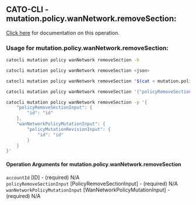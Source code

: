
## CATO-CLI - mutation.policy.wanNetwork.removeSection:
[Click here](https://api.catonetworks.com/documentation/#mutation-mutation.policy.wanNetwork.removeSection) for documentation on this operation.

### Usage for mutation.policy.wanNetwork.removeSection:

```bash
catocli mutation policy wanNetwork removeSection -h

catocli mutation policy wanNetwork removeSection <json>

catocli mutation policy wanNetwork removeSection "$(cat < mutation.policy.wanNetwork.removeSection.json)"

catocli mutation policy wanNetwork removeSection '{"policyRemoveSectionInput":{"id":"id"},"wanNetworkPolicyMutationInput":{"policyMutationRevisionInput":{"id":"id"}}}'

catocli mutation policy wanNetwork removeSection -p '{
    "policyRemoveSectionInput": {
        "id": "id"
    },
    "wanNetworkPolicyMutationInput": {
        "policyMutationRevisionInput": {
            "id": "id"
        }
    }
}'
```

#### Operation Arguments for mutation.policy.wanNetwork.removeSection ####

`accountId` [ID] - (required) N/A    
`policyRemoveSectionInput` [PolicyRemoveSectionInput] - (required) N/A    
`wanNetworkPolicyMutationInput` [WanNetworkPolicyMutationInput] - (required) N/A    
